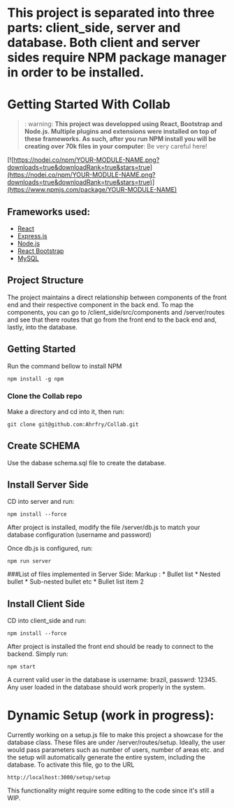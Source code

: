 # This project is separated into three parts: client_side, server and database. Both client and server sides require NPM package manager in order to be installed.

# Getting Started With Collab
> : warning: **This project was developped using React, Bootstrap and Node.js. Multiple plugins and extensions were installed on top of these frameworks. As such, after you run NPM install you will be creating over 70k files in your computer**: Be very careful here!

[![https://nodei.co/npm/YOUR-MODULE-NAME.png?downloads=true&downloadRank=true&stars=true](https://nodei.co/npm/YOUR-MODULE-NAME.png?downloads=true&downloadRank=true&stars=true)](https://www.npmjs.com/package/YOUR-MODULE-NAME)

Frameworks used:
-----

- [React][1]
- [Express.js][3]
- [Node.js][4]
- [React Bootstrap][2]
- [MySQL][5]


[1]: https://reactjs.org/
[2]: https://react-bootstrap.github.io/
[3]: https://expressjs.com/
[4]: https://nodejs.org/en/
[5]: https://www.mysql.com/

## Project Structure
The project maintains a direct relationship between components of the front end and their respective component in the back end. To map the components, you can go to /client_side/src/components and /server/routes and see that there routes that go from the front end to the back end and, lastly, into the database. 

## Getting Started 
Run the command bellow to install NPM


    npm install -g npm


### Clone the Collab repo
Make a directory and cd into it, then run:

    git clone git@github.com:Ahrfry/Collab.git

## Create SCHEMA

Use the dabase schema.sql file to create the database.

## Install Server Side

CD into server and run:

    npm install --force


After project is installed, modify the file /server/db.js to match your database configuration (username and password)

Once db.js is configured, run:

    npm run server

###List of files implemented in Server Side:
Markup : * Bullet list
              * Nested bullet
                  * Sub-nested bullet etc
          * Bullet list item 2

## Install Client Side

CD into client_side and run:

    npm install --force


After project is installed the front end should be ready to connect to the backend. Simply run:


    npm start

A current valid user in the database is username: brazil, passwrd: 12345. Any user loaded in the database should work properly in the system.


# Dynamic Setup (work in progress):

Currently working on a setup.js file to make this project a showcase for the database class. These files are under /server/routes/setup. Ideally, the user would pass parameters such as number of users, number of areas etc. and the setup will automatically generate the entire system, including the database. To activate this file, go to the URL 

    http://localhost:3000/setup/setup


This functionality might require some editing to the code since it's still a WIP.

